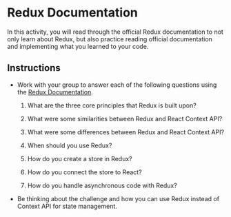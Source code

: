 # Redux Documentation

In this activity, you will read through the official Redux documentation to not only learn about Redux, but also practice reading official documentation and implementing what you learned to your code.

## Instructions

* Work with your group to answer each of the following questions using the [Redux Documentation](https://redux.js.org/).

  1. What are the three core principles that Redux is built upon?

  2. What were some similarities between Redux and React Context API?

  3. What were some differences between Redux and React Context API?

  4. When should you use Redux?

  5. How do you create a store in Redux?

  6. How do you connect the store to React?

  7. How do you handle asynchronous code with Redux?

* Be thinking about the challenge and how you can use Redux instead of Context API for state management.